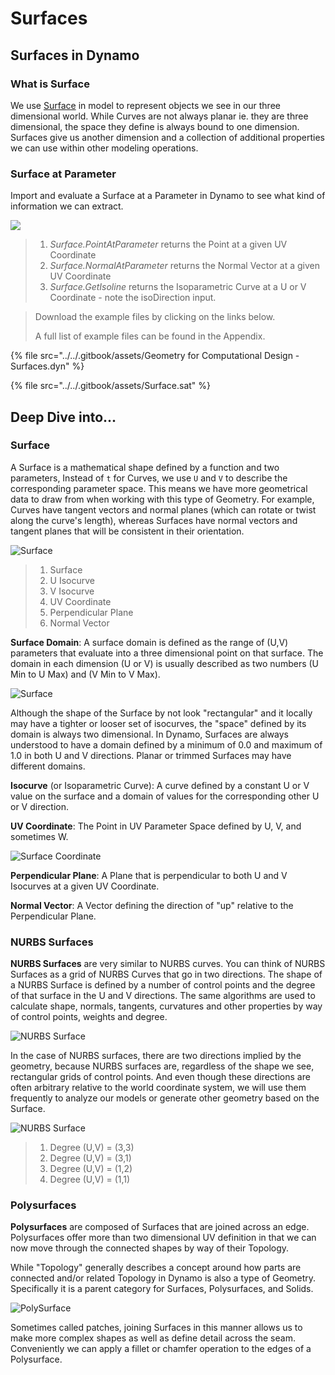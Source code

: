 # Surfaces

## Surfaces in Dynamo

### What is Surface

We use [Surface](5-surfaces.md#surface) in model to represent objects we see in our three dimensional world. While Curves are not always planar ie. they are three dimensional, the space they define is always bound to one dimension. Surfaces give us another dimension and a collection of additional properties we can use within other modeling operations.

### Surface at Parameter

Import and evaluate a Surface at a Parameter in Dynamo to see what kind of information we can extract.

![](<../../.gitbook/assets/surfaces - surface in dynamo.jpg>)

> 1. _Surface.PointAtParameter_ returns the Point at a given UV Coordinate
> 2. _Surface.NormalAtParameter_ returns the Normal Vector at a given UV Coordinate
> 3. _Surface.GetIsoline_ returns the Isoparametric Curve at a U or V Coordinate - note the isoDirection input.

> Download the example files by clicking on the links below.
>
> A full list of example files can be found in the Appendix.

{% file src="../../.gitbook/assets/Geometry for Computational Design - Surfaces.dyn" %}

{% file src="../../.gitbook/assets/Surface.sat" %}

## Deep Dive into...

### Surface

A Surface is a mathematical shape defined by a function and two parameters, Instead of `t` for Curves, we use `U` and `V` to describe the corresponding parameter space. This means we have more geometrical data to draw from when working with this type of Geometry. For example, Curves have tangent vectors and normal planes (which can rotate or twist along the curve's length), whereas Surfaces have normal vectors and tangent planes that will be consistent in their orientation.

![Surface](../../.gitbook/assets/Surface.jpg)

> 1. Surface
> 2. U Isocurve
> 3. V Isocurve
> 4. UV Coordinate
> 5. Perpendicular Plane
> 6. Normal Vector

**Surface Domain**: A surface domain is defined as the range of (U,V) parameters that evaluate into a three dimensional point on that surface. The domain in each dimension (U or V) is usually described as two numbers (U Min to U Max) and (V Min to V Max).

![Surface](../../.gitbook/assets/SurfaceParameter.jpg)

Although the shape of the Surface by not look "rectangular" and it locally may have a tighter or looser set of isocurves, the "space" defined by its domain is always two dimensional. In Dynamo, Surfaces are always understood to have a domain defined by a minimum of 0.0 and maximum of 1.0 in both U and V directions. Planar or trimmed Surfaces may have different domains.

**Isocurve** (or Isoparametric Curve): A curve defined by a constant U or V value on the surface and a domain of values for the corresponding other U or V direction.

**UV Coordinate**: The Point in UV Parameter Space defined by U, V, and sometimes W.

![Surface Coordinate](../../.gitbook/assets/SurfaceCoordinate.jpg)

**Perpendicular Plane**: A Plane that is perpendicular to both U and V Isocurves at a given UV Coordinate.

**Normal Vector**: A Vector defining the direction of "up" relative to the Perpendicular Plane.

### NURBS Surfaces

**NURBS Surfaces** are very similar to NURBS curves. You can think of NURBS Surfaces as a grid of NURBS Curves that go in two directions. The shape of a NURBS Surface is defined by a number of control points and the degree of that surface in the U and V directions. The same algorithms are used to calculate shape, normals, tangents, curvatures and other properties by way of control points, weights and degree.

![NURBS Surface](../../.gitbook/assets/NURBSsurface.jpg)

In the case of NURBS surfaces, there are two directions implied by the geometry, because NURBS surfaces are, regardless of the shape we see, rectangular grids of control points. And even though these directions are often arbitrary relative to the world coordinate system, we will use them frequently to analyze our models or generate other geometry based on the Surface.

![NURBS Surface](../../.gitbook/assets/NURBSsurface-Degree.jpg)

> 1. Degree (U,V) = (3,3)
> 2. Degree (U,V) = (3,1)
> 3. Degree (U,V) = (1,2)
> 4. Degree (U,V) = (1,1)

### Polysurfaces

**Polysurfaces** are composed of Surfaces that are joined across an edge. Polysurfaces offer more than two dimensional UV definition in that we can now move through the connected shapes by way of their Topology.

While "Topology" generally describes a concept around how parts are connected and/or related Topology in Dynamo is also a type of Geometry. Specifically it is a parent category for Surfaces, Polysurfaces, and Solids.

![PolySurface](../../.gitbook/assets/PolySurface.jpg)

Sometimes called patches, joining Surfaces in this manner allows us to make more complex shapes as well as define detail across the seam. Conveniently we can apply a fillet or chamfer operation to the edges of a Polysurface.
